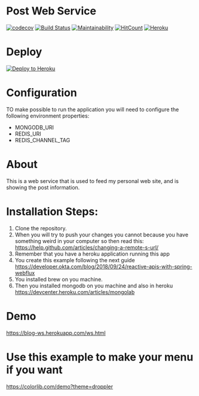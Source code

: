 # Post Web Service

[![codecov](https://codecov.io/gh/JJaraM/blog-microservice-post/branch/master/graph/badge.svg)](https://codecov.io/gh/JJaraM/blog-microservice-post)
[![Build Status](https://travis-ci.org/JJaraM/blog-microservice-post.svg?branch=master)](https://travis-ci.org/JJaraM/blog-microservice-post)
[![Maintainability](https://api.codeclimate.com/v1/badges/831a3fc398e9b20dd58c/maintainability)](https://codeclimate.com/github/JJaraM/blog-microservice-post/maintainability)
[![HitCount](http://hits.dwyl.com/JJaraM/blog-microservice-post.svg)](http://hits.dwyl.com/JJaraM/blog-microservice-post)
[![Heroku](https://heroku-badge.herokuapp.com/?app=blog-microservice-post&style=flat)](https://blog-microservice-post.herokuapp.com/)

# Deploy 

[![Deploy to Heroku](https://www.herokucdn.com/deploy/button.png)](https://heroku.com/deploy)

# Configuration
TO make possible to run the application you will need to configure the following environment properties:

* MONGODB_URI
* REDIS_URI
* REDIS_CHANNEL_TAG

# About 

This is a web service that is used to feed my personal web site, and is showing the post information.

# Installation Steps:

1. Clone the repository.
2. When you will try to push your changes you cannot because you have something weird in your computer so then read this: https://help.github.com/articles/changing-a-remote-s-url/
3. Remember that you have a heroku application running this app 
4. You create this example following the next guide https://developer.okta.com/blog/2018/09/24/reactive-apis-with-spring-webflux
5. You installed brew on you machine.
6. Then you installed mongodb on you machine and also in heroku https://devcenter.heroku.com/articles/mongolab

# Demo
https://blog-ws.herokuapp.com/ws.html

# Use this example to make your menu if you want 
https://colorlib.com/demo?theme=droppler
